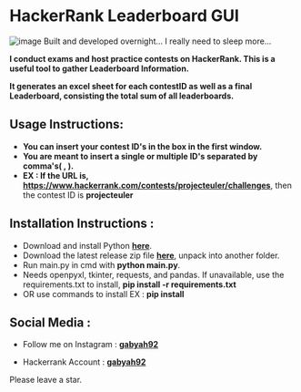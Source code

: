 # HackerRank Leaderboard GUI
![image](https://github.com/gabyah92/HackerRankLeaderboardGUI/assets/22296232/bb9501c1-066f-4d52-b726-b8973179c897)
Built and developed overnight... I really need to sleep more...


**I conduct exams and host practice contests on HackerRank. This is a useful tool to gather Leaderboard Information.**

**It generates an excel sheet for each contestID as well as a final Leaderboard, consisting the total sum of all leaderboards.**

## Usage Instructions:
- **You can insert your contest ID's in the box in the first window.** 
- **You are meant to insert a single or multiple ID's separated by comma's( , ).**
- **EX : If the URL is, https://www.hackerrank.com/contests/projecteuler/challenges**, then the contest ID is **projecteuler**

## Installation Instructions :  
- Download and install Python **[here](https://www.python.org/downloads/)**.
- Download the latest release zip file **[here](https://github.com/gabyah92/HackerRankLeaderboardGUI/releases)**, unpack into another folder. 
- Run main.py in cmd with **python main.py**.
- Needs openpyxl, tkinter, requests, and pandas. If unavailable, use the requirements.txt to install, **pip install -r requirements.txt**
- OR use commands to install EX : **pip install <moduleName>**

## Social Media : 
- Follow me on Instagram : **[gabyah92](https://www.instagram.com/gabyah92/)**

- Hackerrank Account : **[gabyah92](https://www.hackerrank.com/gabyah92/)**

Please leave a star.
